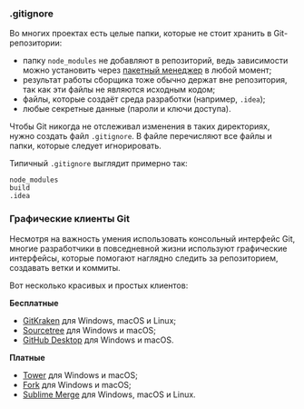 ### .gitignore

Во многих проектах есть целые папки, которые не стоит хранить в Git-репозитории:

- папку `node_modules` не добавляют в репозиторий, ведь зависимости можно установить через [пакетный менеджер](/tools/package-managers/) в любой момент;
- результат работы сборщика тоже обычно держат вне репозитория, так как эти файлы не являются исходным кодом;
- файлы, которые создаёт среда разработки (например, `.idea`);
- любые секретные данные (пароли и ключи доступа).

Чтобы Git никогда не отслеживал изменения в таких директориях, нужно создать файл `.gitignore`. В файле перечисляют все файлы и папки, которые следует игнорировать.

Типичный `.gitignore` выглядит примерно так:

```
node_modules
build
.idea
```

### Графические клиенты Git

Несмотря на важность умения использовать консольный интерфейс Git, многие разработчики в повседневной жизни используют графические интерфейсы, которые помогают наглядно следить за репозиторием, создавать ветки и коммиты.

Вот несколько красивых и простых клиентов:

__Бесплатные__
- [GitKraken](https://www.gitkraken.com/) для Windows, macOS и Linux;
- [Sourcetree](https://www.sourcetreeapp.com/) для Windows и macOS;
- [GitHub Desktop](https://desktop.github.com) для Windows и macOS.

__Платные__
- [Tower](https://www.git-tower.com/) для Windows и macOS;
- [Fork](https://git-fork.com/) для Windows и macOS;
- [Sublime Merge](https://www.sublimemerge.com/) для Windows, macOS и Linux.
